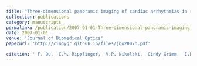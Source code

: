 ```yaml
---
title: "Three-dimensional panoramic imaging of cardiac arrhythmias in rabbit heart"
collection: publications
category: manuscripts
permalink: /publication/2007-01-01-Three-dimensional-panoramic-imaging-of-cardiac-arrhythmias-in-rabbit-heart
date: 2007-01-01
venue: 'Journal of Biomedical Optics'
paperurl: 'http://cindygr.github.io/files/jbo2007h.pdf'

citation: ' F. Qu,  C.M. Ripplinger,  V.P. Nikolski,  Cindy Grimm,  I.R. Efimov, '
---
```


